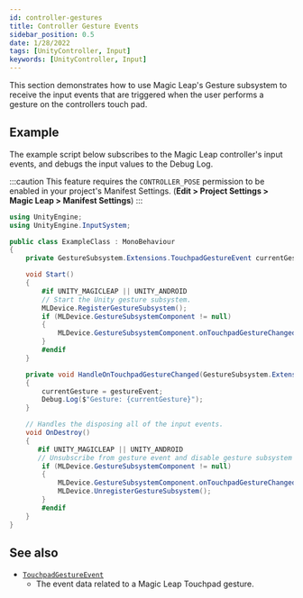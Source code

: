 ```yaml
---
id: controller-gestures
title: Controller Gesture Events
sidebar_position: 0.5
date: 1/28/2022
tags: [UnityController, Input]
keywords: [UnityController, Input]
---
```


This section demonstrates how to use Magic Leap's Gesture subsystem to  receive the input events that are triggered when the user performs a gesture on the controllers touch pad.


## Example

The example script below subscribes to the Magic Leap controller's input events, and debugs the input values to the Debug Log.

:::caution
This feature requires the `CONTROLLER_POSE` permission to be enabled in your project's Manifest Settings. (**Edit > Project Settings > Magic Leap > Manifest Settings**)
:::

```csharp showLineNumbers
using UnityEngine;
using UnityEngine.InputSystem;

public class ExampleClass : MonoBehaviour
{
    private GestureSubsystem.Extensions.TouchpadGestureEvent currentGesture;

    void Start()
    {
        #if UNITY_MAGICLEAP || UNITY_ANDROID
        // Start the Unity gesture subsystem.
        MLDevice.RegisterGestureSubsystem();
        if (MLDevice.GestureSubsystemComponent != null)
        {
            MLDevice.GestureSubsystemComponent.onTouchpadGestureChanged += this.HandleOnTouchpadGestureChanged;
        }
        #endif
    }

    private void HandleOnTouchpadGestureChanged(GestureSubsystem.Extensions.TouchpadGestureEvent gestureEvent)
    {
        currentGesture = gestureEvent;
        Debug.Log($"Gesture: {currentGesture}");
    }

    // Handles the disposing all of the input events.
    void OnDestroy()
    {
       #if UNITY_MAGICLEAP || UNITY_ANDROID
       // Unsubscribe from gesture event and disable gesture subsystem
        if (MLDevice.GestureSubsystemComponent != null)
        {
            MLDevice.GestureSubsystemComponent.onTouchpadGestureChanged -= this.HandleOnTouchpadGestureChanged;
            MLDevice.UnregisterGestureSubsystem();
        }
        #endif
    }
}
```

## See also

- [`TouchpadGestureEvent`](/versioned_docs/version-1.1.0-dev2/unity-api/api/UnityEngine.XR.MagicLeap/GestureSubsystem/Extensions/UnityEngine.XR.MagicLeap.GestureSubsystem.Extensions.TouchpadGestureEvent.md)
  - The event data related to a Magic Leap Touchpad gesture.
  
